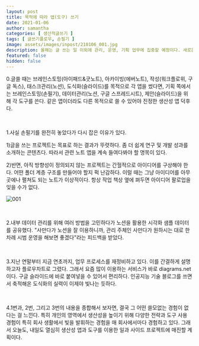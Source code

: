 ```yaml
---
layout: post
title: 목적에 따라 앱(도구) 쓰기
date: 2021-01-06
author: samantha
categories: [ 생산적글쓰기 ]
tags: [ 글쓰기플로우, 손필기 ]
image: assets/images/inpost/210106_001.jpg
description: 올해는 글 쓰는 일 이외에 관리, 운영, 기획 업무에 집중할 예정이다. 새로운 업무에 대하 프로세스를 짜고 있는데, 이거 왠 걸. 지금까지 쌓아온 생산성 앱 사용 노하우를 10000% 사용하고 있잖아?
featured: false
hidden: false
---
```


0.글쓸 때는 브레인스토밍(아이패드&굿노트), 아카이빙(에버노트), 작성(워크플로위, 구글 독스), 태스크관리(노션), 도식화(슬라이드)를 목적으로 각 앱을 썼다면, 기획 쪽에서는 브레인스토밍(손필기), 데이터관리(노션, 구글 스프레드시트), 제안(슬라이드)을 위해 각 도구를 쓴다. 같은 앱이더라도 다른 목적으로 쓸 수 있어야 진정한 생산성 앱 덕후다. 

<br/>

1.사실 손필기를 완전히 놓았다가 다시 잡은 이유가 있다.

1)글을 쓰는 프로젝트는 목표로 하는 결과가 뚜렷하다. 좀 더 쉽게 연구 및 개발 성과를 소개하는 콘텐츠다. 따라서 관련 노트 앱을 계속 들여다봐야 할 명목이 있다.

2)반면, 아직 방향성이 정의되지 않는 프로젝트는 간헐적으로 아이디어를 구상해야 한다. 어떤 폴더 계층 구조를 만들어야 할지 퍽 난감하다. 이럴 때는 그냥 아이디어를 아무 곳에나 펼쳐도 되는 노트가 이상적이다. 항상 작업 책상 옆에 펴두면 아이디어 팔로업을 잊을 수가 없다.

![001](https://github.com/samantha-writer/blob/master/assets/images/inpost/210106_001.jpg?raw=true)

<br/>

2.내부 데이터 관리를 위해 여러 방법을 고민하다가 노션을 활용한 시각화 샘플 데이터를 공유했다. "사만다가 노션을 잘 이용하니까, 관리 주체인 사만다가 원하시는 대로 한 차례 시범 운영을 해보면 좋겠다"라는 피드백을 받았다.

<br/>

3.지난 연말부터 지금 연초까지, 업무 프로세스를 재정비하고 있다. 이를 간결하게 설명하고자 플로우차트로 그렸다. 그래서 요즘 많이 이용하는 서비스가 바로 diagrams.net이다. 구글 슬라이드에 바로 붙여넣을 수 있어서 편리하다. 인공지능 기술 블로그를 쓰면서 축적해온 도식화의 실력이 이제야 빛나는 듯하다.

<br/>

4.1번과, 2번, 그리고 3번의 내용을 종합해서 보자면, 결국 그 어떤 쓸모없는 경험이 없다는 걸 느낀다. 특히 개인의 영역에서 생산성을 높이기 위해 다양한 전략과 도구 사용 경험이 특히 회사 생활에서 빛을 발휘하는 경험을 매 회사에서마다 경험하고 있다. 그래서 오늘도, 내일도 열심히 생산성 앱과 도구를 이용한 일과 사이드 프로젝트에 매진할 계획이다.

<br/>
